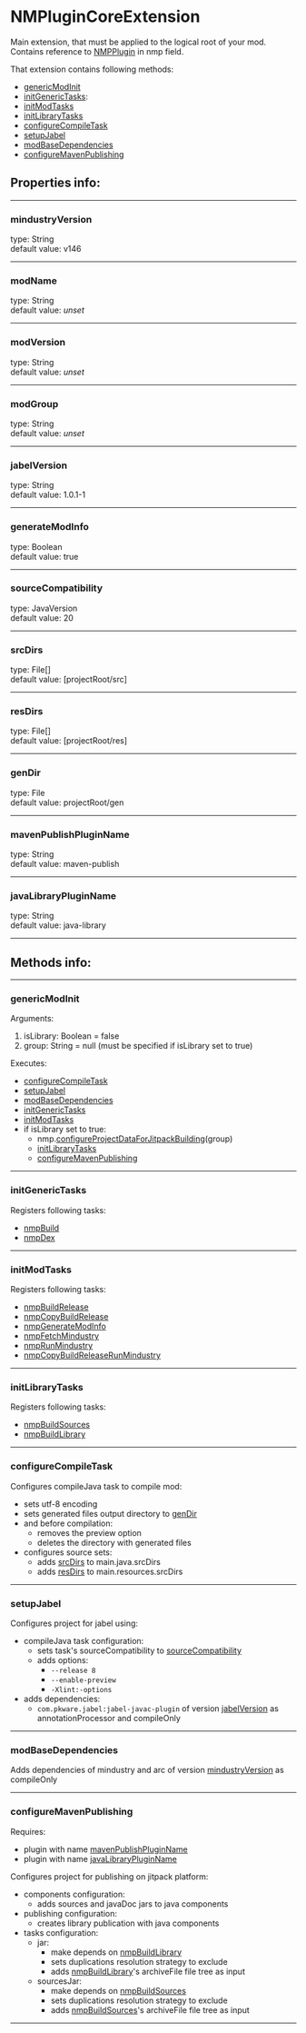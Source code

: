 # NMPluginCoreExtension

Main extension, that must be applied to the logical root of your mod.\
Contains reference to [NMPPlugin](../NMPPlugin.md) in nmp field.

That extension contains following methods:
- [genericModInit](#genericmodinit)
- [initGenericTasks](#initGenericTasks):
- [initModTasks](#initModTasks)
- [initLibraryTasks](#initLibraryTasks)
- [configureCompileTask](#configureCompileTask)
- [setupJabel](#setupJabel)
- [modBaseDependencies](#modBaseDependencies)
- [configureMavenPublishing](#configureMavenPublishing)

## Properties info:

---

### mindustryVersion

type: String\
default value: v146

---

### modName

type: String\
default value: _unset_

---

### modVersion

type: String\
default value: _unset_

---

### modGroup

type: String\
default value: _unset_

---

### jabelVersion

type: String\
default value: 1.0.1-1

---

### generateModInfo

type: Boolean\
default value: true

---

### sourceCompatibility

type: JavaVersion\
default value: 20

---

### srcDirs

type: File[]\
default value: \[projectRoot/src]

---

### resDirs

type: File[]\
default value: \[projectRoot/res]

---

### genDir

type: File\
default value: projectRoot/gen

---

### mavenPublishPluginName

type: String\
default value: maven-publish 

---

### javaLibraryPluginName

type: String\
default value: java-library

---

## Methods info:

---

### genericModInit

Arguments:
1) isLibrary: Boolean = false
2) group: String = null (must be specified if isLibrary set to true)

Executes:
- [configureCompileTask](#configureCompileTask)
- [setupJabel](#setupJabel)
- [modBaseDependencies](#modBaseDependencies)
- [initGenericTasks](#initGenericTasks)
- [initModTasks](#initModTasks)
- if isLibrary set to true:
  - nmp.[configureProjectDataForJitpackBuilding]()(group)
  - [initLibraryTasks](#initLibraryTasks)
  - [configureMavenPublishing](#configureMavenPublishing)

---

### initGenericTasks

Registers following tasks:
- [nmpBuild](../tasks/core/BuildTask.md)
- [nmpDex](../tasks/core/DexTask.md)

---

### initModTasks

Registers following tasks:
- [nmpBuildRelease](../tasks/core/BuildReleaseTask.md)
- [nmpCopyBuildRelease]()
- [nmpGenerateModInfo]()
- [nmpFetchMindustry]()
- [nmpRunMindustry]()
- [nmpCopyBuildReleaseRunMindustry]()

---

### initLibraryTasks

Registers following tasks:
- [nmpBuildSources]()
- [nmpBuildLibrary]()

--- 

### configureCompileTask

Configures compileJava task to compile mod:
- sets utf-8 encoding
- sets generated files output directory to [genDir](#gendir)
- and before compilation:
  - removes the preview option
  - deletes the directory with generated files
- configures source sets:
  - adds [srcDirs](#srcdirs) to main.java.srcDirs
  - adds [resDirs](#resdirs) to main.resources.srcDirs

---

### setupJabel

Configures project for jabel using:
- compileJava task configuration:
  - sets task's sourceCompatibility to [sourceCompatibility](#sourcecompatibility)
  - adds options:
    - `--release 8`
    - `--enable-preview`
    - `-Xlint:-options`
- adds dependencies:
  - `com.pkware.jabel:jabel-javac-plugin` of version [jabelVersion](#jabelversion) as annotationProcessor and compileOnly

---

### modBaseDependencies

Adds dependencies of mindustry and arc of version [mindustryVersion](#mindustryversion) as compileOnly

---

### configureMavenPublishing

Requires:
- plugin with name [mavenPublishPluginName](#mavenpublishpluginname)
- plugin with name [javaLibraryPluginName](#javalibrarypluginname)

Configures project for publishing on jitpack platform:
- components configuration:
  - adds sources and javaDoc jars to java components
- publishing configuration:
  - creates library publication with java components
- tasks configuration:
  - jar:
    - make depends on [nmpBuildLibrary]()
    - sets duplications resolution strategy to exclude
    - adds [nmpBuildLibrary]()'s archiveFile file tree as input
  - sourcesJar:
    - make depends on [nmpBuildSources]()
    - sets duplications resolution strategy to exclude
    - adds [nmpBuildSources]()'s archiveFile file tree as input

---
